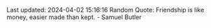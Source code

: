 Last updated: 2024-04-02 15:16:16
Random Quote: Friendship is like money, easier made than kept. - Samuel Butler